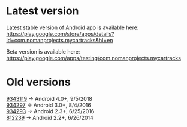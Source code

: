 # Latest version
Latest stable version of Android app is available here:  
https://play.google.com/store/apps/details?id=com.nomanprojects.mycartracks&hl=en

Beta version is available here:  
https://play.google.com/apps/testing/com.nomanprojects.mycartracks

# Old versions
[9343119](https://www.google.com) -> Android 4.0+, 9/5/2018   
[934297](https://www.google.com) -> Android 3.0+, 8/4/2016  
[934293](https://www.google.com) -> Android 2.3+, 6/25/2016  
[812239](https://www.google.com) -> Android 2.2+, 6/26/2014  


